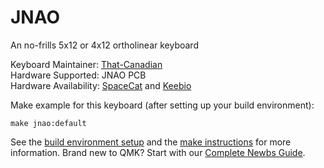 JNAO
====

An no-frills 5x12 or 4x12 ortholinear keyboard

Keyboard Maintainer: [That-Canadian](https://github.com/that-canadian)  
Hardware Supported: JNAO PCB  
Hardware Availability: [SpaceCat](https://spacecat.design) and [Keebio](https://keeb.io/)

Make example for this keyboard (after setting up your build environment):

    make jnao:default

See the [build environment setup](https://docs.qmk.fm/#/getting_started_build_tools) and the [make instructions](https://docs.qmk.fm/#/getting_started_make_guide) for more information. Brand new to QMK? Start with our [Complete Newbs Guide](https://docs.qmk.fm/#/newbs).
